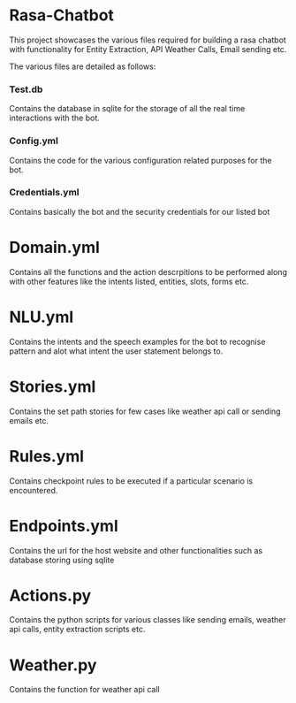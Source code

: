 # Rasa-Chatbot
This project showcases the various files required for building a rasa chatbot with functionality for Entity Extraction, API Weather Calls, Email sending etc.

The various files are detailed as follows:
### Test.db
Contains the database in sqlite for the storage of all the real time interactions with the bot.

### Config.yml
Contains the code for the various configuration related purposes for the bot.

### Credentials.yml
Contains basically the bot and the security credentials for our listed bot

# Domain.yml
Contains all the functions and the action descrpitions to be performed along with other features like the intents listed, entities, slots, forms etc.

# NLU.yml
Contains the intents and the speech examples for the bot to recognise pattern and alot what intent the user statement belongs to.
 
# Stories.yml
Contains the set path stories for few cases like weather api call or sending emails etc.

# Rules.yml
Contains checkpoint rules to be executed if a particular scenario is encountered.

# Endpoints.yml
Contains the url for the host website and other functionalities such as database storing using sqlite

# Actions.py
Contains the python scripts for various classes like sending emails, weather api calls, entity extraction scripts etc.

# Weather.py
Contains the function for weather api call
